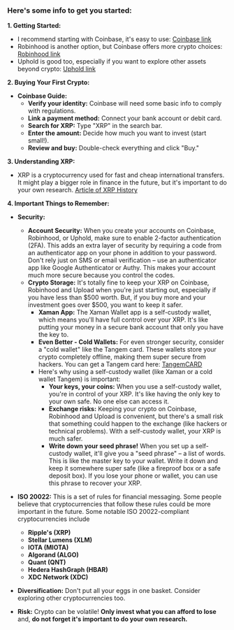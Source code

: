 ### Here's some info to get you started:

**1\. Getting Started:**

* I recommend starting with Coinbase, it's easy to use: [Coinbase link](https://coinbase.com/join/4R3JHCC)  
* Robinhood is another option, but Coinbase offers more crypto choices: [Robinhood link](https://join.robinhood.com/ulyssef1)  
* Uphold is good too, especially if you want to explore other assets beyond crypto: [Uphold link](https://wallet.uphold.com/signup?referral=358c417081&campaign=uw_p_d_w_acq_raf&utm_source=raf&utm_medium=referafriend)

**2\. Buying Your First Crypto:**

* **Coinbase Guide:**  
  * **Verify your identity:** Coinbase will need some basic info to comply with regulations.  
  * **Link a payment method:** Connect your bank account or debit card.  
  * **Search for XRP:** Type "XRP" in the search bar.  
  * **Enter the amount:** Decide how much you want to invest (start small\!).  
  * **Review and buy:** Double-check everything and click "Buy."

**3\. Understanding XRP:**

* XRP is a cryptocurrency used for fast and cheap international transfers. It might play a bigger role in finance in the future, but it's important to do your own research. [Article of XRP History](https://coinmarketcap.com/academy/article/xrp-a-history)

**4\. Important Things to Remember:**

* **Security:**  
  * **Account Security:** When you create your accounts on Coinbase, Robinhood, or Uphold, make sure to enable 2-factor authentication (2FA). This adds an extra layer of security by requiring a code from an authenticator app on your phone in addition to your password. Don't rely just on SMS or email verification – use an authenticator app like Google Authenticator or Authy. This makes your account much more secure because you control the codes.  
  * **Crypto Storage:** It's totally fine to keep your XRP on Coinbase, Robinhood and Upload when you're just starting out, especially if you have less than $500 worth. But, if you buy more and your investment goes over $500, you want to keep it safer.  
    * **Xaman App:** The Xaman Wallet app is a self-custody wallet, which means you'll have full control over your XRP. It's like putting your money in a secure bank account that only you have the key to.  
    * **Even Better \- Cold Wallets:** For even stronger security, consider a "cold wallet" like the Tangem card. These wallets store your crypto completely offline, making them super secure from hackers. You can get a Tangem card here: [TangemCARD](https://redirect.sale/tangem/?promocode=8PWWLW)  
    * Here's why using a self-custody wallet (like Xaman or a cold wallet Tangem) is important:  
      * **Your keys, your coins:** When you use a self-custody wallet, you're in control of your XRP. It's like having the only key to your own safe. No one else can access it.  
      * **Exchange risks:** Keeping your crypto on Coinbase, Robinhood and Upload is convenient, but there's a small risk that something could happen to the exchange (like hackers or technical problems). With a self-custody wallet, your XRP is much safer.  
      * **Write down your seed phrase\!** When you set up a self-custody wallet, it'll give you a "seed phrase" – a list of words. This is like the master key to your wallet. Write it down and keep it somewhere super safe (like a fireproof box or a safe deposit box). If you lose your phone or wallet, you can use this phrase to recover your XRP.

* **ISO 20022:** This is a set of rules for financial messaging. Some people believe that cryptocurrencies that follow these rules could be more important in the future. Some notable ISO 20022-compliant cryptocurrencies include
   * **Ripple's (XRP)**  
   * **Stellar Lumens (XLM)**  
   * **IOTA (MIOTA)**  
   * **Algorand (ALGO)**
   * **Quant (QNT)**  
   * **Hedera HashGraph (HBAR)**  
   * **XDC Network (XDC)**  
  
* **Diversification:** Don't put all your eggs in one basket. Consider exploring other cryptocurrencies too.  

* **Risk:** Crypto can be volatile\! **Only invest what you can afford to lose** and, **do not forget it's important to do your own research.**
